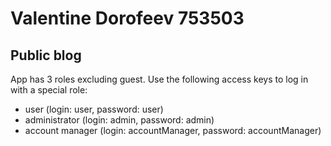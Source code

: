 # Valentine Dorofeev 753503
## Public blog
App has 3 roles excluding guest. Use the following access keys to log in with a special role:
* user (login: user, password: user)
* administrator (login: admin, password: admin)
* account manager (login: accountManager, password: accountManager)
